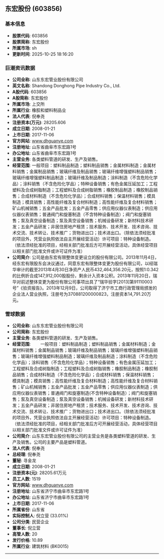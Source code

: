 ## 东宏股份 (603856)

### 基本信息

- **股票代码**: 603856
- **股票简称**: 东宏股份
- **所属市场**: sh
- **更新时间**: 2025-10-25 18:16:20

### 巨潮资讯数据

- **公司全称**: 山东东宏管业股份有限公司
- **英文名称**: Shandong Donghong Pipe Industry Co., Ltd.
- **A股代码**: 603856
- **A股简称**: 东宏股份
- **所属市场**: 上交所
- **所属行业**: 橡胶和塑料制品业
- **法人代表**: 倪奉尧
- **注册资本(万元)**: 28205.606
- **成立日期**: 2008-01-21
- **上市日期**: 2017-11-06
- **官方网站**: www.dhguanye.com
- **注册地址**: 山东省曲阜市东宏路1号
- **办公地址**: 山东省曲阜市东宏路1号
- **主营业务**: 各类塑料管道的研发、生产及销售。
- **经营范围**: 一般项目：塑料制品制造；塑料制品销售；金属材料制造；金属材料销售；金属制品销售；玻璃纤维及制品销售；玻璃纤维增强塑料制品销售；玻璃纤维增强塑料制品制造；玻璃纤维及制品制造；涂料制造（不含危险化学品）；涂料销售（不含危险化学品）；特种设备销售；有色金属压延加工；工程塑料及合成树脂制造；工程塑料及合成树脂销售；橡胶制品制造；橡胶制品销售；合成材料制造（不含危险化学品）；合成材料销售；保温材料销售；模具制造；模具销售；高性能纤维及复合材料制造；高性能纤维及复合材料销售；矿山机械销售；五金产品批发；五金产品零售；供应用仪器仪表制造；供应用仪器仪表销售；普通阀门和旋塞制造（不含特种设备制造）；阀门和旋塞销售；泵及真空设备制造；泵及真空设备销售；机械设备研发；新材料技术研发；五金产品研发；非居住房地产租赁；技术服务、技术开发、技术咨询、技术交流、技术转让、技术推广；货物进出口；技术进出口。（除依法须经批准的项目外，凭营业执照依法自主开展经营活动）许可项目：特种设备制造。（依法须经批准的项目，经相关部门批准后方可开展经营活动，具体经营项目以相关部门批准文件或许可证件为准）
- **公司简介**: 公司是由东宏有限整体变更设立的股份有限公司。2013年11月4日，经东宏有限股东会决议通过，同意东宏有限整体变更为股份有限公司，以经瑞华审计的截至2013年4月30日净资产人民币432,464,356.20元，按照1:0.342的比例折合成147,912,000股股份，剩余计入资本公积。2013年11月20日，瑞华对前述整体变更为股份有限公司事项出具了“瑞华验字[2013]第91110003号”《验资报告》。2013年12月9日，公司取得了济宁市工商行政管理局颁发的企业法人营业执照，注册号为370881200000823，注册资本14,791.20万元。

### 雪球数据

- **公司全称**: 山东东宏管业股份有限公司
- **公司简称**: 东宏股份
- **主营业务**: 各类塑料管道的研发、生产及销售。
- **经营范围**: 　　一般项目：塑料制品制造；塑料制品销售；金属材料制造；金属材料销售；金属制品销售；玻璃纤维及制品销售；玻璃纤维增强塑料制品销售；玻璃纤维增强塑料制品制造；玻璃纤维及制品制造；涂料制造（不含危险化学品）；涂料销售（不含危险化学品）；特种设备销售；有色金属压延加工；工程塑料及合成树脂制造；工程塑料及合成树脂销售；橡胶制品制造；橡胶制品销售；合成材料制造（不含危险化学品）；合成材料销售；保温材料销售；模具制造；模具销售；高性能纤维及复合材料制造；高性能纤维及复合材料销售；矿山机械销售；五金产品批发；五金产品零售；供应用仪器仪表制造；供应用仪器仪表销售；普通阀门和旋塞制造(不含特种设备制造）；阀门和旋塞销售；泵及真空设备制造；泵及真空设备销售；机械设备研发；新材料技术研发；五金产品研发；非居住房地产租赁；技术服务、技术开发、技术咨询、技术交流、技术转让、技术推广；货物进出口；技术进出口。（除依法须经批准的项目外，凭营业执照依法自主开展经营活动）许可项目：特种设备制造。（依法须经批准的项目，经相关部门批准后方可开展经营活动，具体经营项目以相关部门批准文件或许可证件为准）
- **公司简介**: 山东东宏管业股份有限公司的主营业务是各类塑料管道的研发、生产及销售。公司的主要产品是塑料管道。
- **法人代表**: 倪奉尧
- **总经理**: 倪奉尧
- **董秘**: 寻金龙
- **成立日期**: 2008-01-21
- **注册资本(元)**: 28205.61万元
- **员工人数**: 1519
- **官方网站**: www.dhguanye.com
- **注册地址**: 山东省济宁市曲阜市东宏路1号
- **办公地址**: 山东省济宁市曲阜市东宏路1号
- **上市日期**: 2017-11-06
- **所属省份**: 山东省
- **实际控制人**: 倪立营 (33.01%)
- **公司分类**: 民营企业
- **董事长**: 倪立营
- **高管人数**: 20
- **发行价格**: 10.89
- **所属行业**: 建筑材料 (BK0015)

---